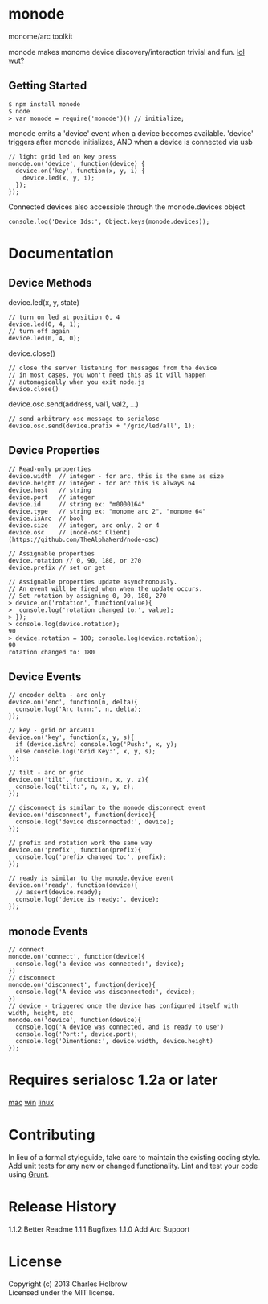 # monode

monome/arc toolkit

monode makes monome device discovery/interaction trivial and fun. [lol wut?](http://monome.org)

## Getting Started
```
$ npm install monode
$ node
> var monode = require('monode')() // initialize;
```

monode emits a 'device' event when a device becomes available.
'device' triggers after monode initializes, AND when a device is connected via usb
```
// light grid led on key press
monode.on('device', function(device) {
  device.on('key', function(x, y, i) {
    device.led(x, y, i);
  });
});
```

Connected devices also accessible through the monode.devices object
```
console.log('Device Ids:', Object.keys(monode.devices));
```
# Documentation
## Device Methods
device.led(x, y, state)
```
// turn on led at position 0, 4
device.led(0, 4, 1);
// turn off again
device.led(0, 4, 0);
```

device.close()
```
// close the server listening for messages from the device
// in most cases, you won't need this as it will happen
// automagically when you exit node.js
device.close()
```

device.osc.send(address, val1, val2, ...)
```
// send arbitrary osc message to serialosc
device.osc.send(device.prefix + '/grid/led/all', 1);
```

## Device Properties
```
// Read-only properties
device.width  // integer - for arc, this is the same as size
device.height // integer - for arc this is always 64
device.host   // string
device.port   // integer
device.id     // string ex: "m0000164"
device.type   // string ex: "monome arc 2", "monome 64"
device.isArc  // bool
device.size   // integer, arc only, 2 or 4
device.osc    // [node-osc Client](https://github.com/TheAlphaNerd/node-osc)

// Assignable properties
device.rotation // 0, 90, 180, or 270
device.prefix // set or get

// Assignable properties update asynchronously.
// An event will be fired when when the update occurs.
// Set rotation by assigning 0, 90, 180, 270
> device.on('rotation', function(value){
>  console.log('rotation changed to:', value);
> });
> console.log(device.rotation);
90
> device.rotation = 180; console.log(device.rotation);
90
rotation changed to: 180
```

## Device Events
```
// encoder delta - arc only
device.on('enc', function(n, delta){
  console.log('Arc turn:', n, delta);
});

// key - grid or arc2011
device.on('key', function(x, y, s){
  if (device.isArc) console.log('Push:', x, y);
  else console.log('Grid Key:', x, y, s);
});

// tilt - arc or grid
device.on('tilt', function(n, x, y, z){
  console.log('tilt:', n, x, y, z);
});

// disconnect is similar to the monode disconnect event
device.on('disconnect', function(device){
  console.log('device disconnected:', device);
});

// prefix and rotation work the same way
device.on('prefix', function(prefix){
  console.log('prefix changed to:', prefix);
});

// ready is similar to the monode.device event
device.on('ready', function(device){
  // assert(device.ready);
  console.log('device is ready:', device);
});
```

## monode Events
```
// connect
monode.on('connect', function(device){
  console.log('a device was connected:', device);
})
// disconnect
monode.on('disconnect', function(device){
  console.log('A device was disconnected:', device);
})
// device - triggered once the device has configured itself with width, height, etc
monode.on('device', function(device){
  console.log('A device was connected, and is ready to use')
  console.log('Port:', device.port);
  console.log('Dimentions:', device.width, device.height)
});
```

# Requires serialosc 1.2a or later
[mac](http://monome.org/docs/setup:mac) 
[win](http://monome.org/docs/setup:win) 
[linux](http://monome.org/docs/setup:linux) 

# Contributing
In lieu of a formal styleguide, take care to maintain the existing coding style. Add unit tests for any new or changed functionality. Lint and test your code using [Grunt](http://gruntjs.com/).

# Release History
1.1.2 Better Readme
1.1.1 Bugfixes
1.1.0 Add Arc Support

# License
Copyright (c) 2013 Charles Holbrow  
Licensed under the MIT license.
